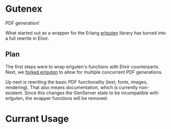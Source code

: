 Gutenex
=======

PDF generation!

What started out as a wrapper for the Erlang [erlguten](https://github.com/ztmr/erlguten) library has turned into a full rewrite in Elixir.

## Plan

The first steps were to wrap erlguten's functions with Elixir counterparts. Next, we [forked erlguten](https://github.com/SenecaSystems/erlguten) to allow for multiple concurrent PDF generations.

Up next is rewriting the basic PDF functionality (text, fonts, images, rendering). That also means documentation, which is currently non-existent. Since this changes the GenServer state to be incompatible with erlguten, the wrapper functions will be removed.

# Currant Usage

```elixir


```
